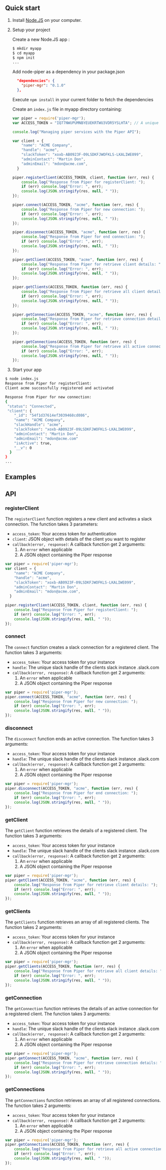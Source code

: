## Quick start

1. Install [Node.JS](http://nodejs.org/) on your computer.

2. Setup your project 

    Create a new Node.JS app :
    
    ```bash
    $ mkdir myapp
    $ cd myapp
    $ npm init
    ...
    ```
    
    Add node-piper as a dependency in your package.json
    
    ```json
      "dependencies": {
        "piper-mgr": "0.1.0"	
      },	
    ```
    
    Execute `npm install` in your current folder to fetch the dependencies
    
    Create an `index.js` file in myapp directory containing:
    
    ```javascript
    var piper = require('piper-mgr');
    var ACCESS_TOKEN = "IQ77NWUPUMNBYEUEKRTWU3VDR5YSLHTA"; // A unique access token to authenticate your request
    
    console.log("Managing piper services with the Piper API");
    
    var client = {
        "name": "ACME Company",
        "handle": "acme",
        "slackToken": "xoxb-AB0923F-09LSDKFJWOFKLS-LKALIWE099",
        "adminContact": "Martin Don",
        "adminEmail": "mdon@acme.com",
      }

    piper.registerClient(ACCESS_TOKEN, client, function (err, res) {
        console.log("Response from Piper for registerClient: ");
        if (err) console.log("Error: ", err);
        console.log(JSON.stringify(res, null, " "));
    });
    
    piper.connect(ACCESS_TOKEN, "acme", function (err, res) {
        console.log("Response from Piper for new connection: ");
        if (err) console.log("Error: ", err);
        console.log(JSON.stringify(res, null, " "));
    });

    piper.disconnect(ACCESS_TOKEN, "acme", function (err, res) {
        console.log("Response from Piper for end connection: ");
        if (err) console.log("Error: ", err);
        console.log(JSON.stringify(res, null, " "));
    });

    piper.getClient(ACCESS_TOKEN, "acme", function (err, res) {
        console.log("Response from Piper for retrieve client details: ");
        if (err) console.log("Error: ", err);
        console.log(JSON.stringify(res, null, " "));
    });

    piper.getClients(ACCESS_TOKEN, function (err, res) {
        console.log("Response from Piper for retrieve all client details: ");
        if (err) console.log("Error: ", err);
        console.log(JSON.stringify(res, null, " "));
    });

    piper.getConnection(ACCESS_TOKEN, "acme", function (err, res) {
        console.log("Response from Piper for retrieve connection details: ");
        if (err) console.log("Error: ", err);
        console.log(JSON.stringify(res, null, " "));
    });

    piper.getConnections(ACCESS_TOKEN, function (err, res) {
        console.log("Response from Piper for retrieve all active connections: ");
        if (err) console.log("Error: ", err);
        console.log(JSON.stringify(res, null, " "));
    });

    ```

4. Start your app

```bash
$ node index.js
Response from Piper for registerClient:
Client acme successfully registered and activated

Response from Piper for new connection:
{
 "status": "Connected",
 "client": {
    "_id": "54f1d37614ef3039468cd086",
    "name": "ACME Company",
    "slackHandle": "acme",
    "slackToken": "xoxb-AB0923F-09LSDKFJWOFKLS-LKALIWE099",
    "adminContact": "Martin Don",
    "adminEmail": "mdon@acme.com"
    "isActive": true,
    "__v": 0
  }
}
...
```

## Examples


## API

### registerClient

The `registerClient` function registers a new client and activates a slack connection. The function takes 3 parameters:
- `access_token`: Your access token for authentication
- `client`: JSON object with details of the client you want to register
- `callback(error, response)`: A callback function get 2 arguments:
    1. An `error` when applicable
    2. A JSON object containing the Piper response
    
```javascript
var piper = require('piper-mgr');
var client = {
    "name": "ACME Company",
    "handle": "acme",
    "slackToken": "xoxb-AB0923F-09LSDKFJWOFKLS-LKALIWE099",
    "adminContact": "Martin Don",
    "adminEmail": "mdon@acme.com",
  }

piper.registerClient(ACCESS_TOKEN, client, function (err, res) {
    console.log("Response from Piper for registerClient: ");
    if (err) console.log("Error: ", err);
    console.log(JSON.stringify(res, null, " "));
});
```

### connect

The `connect` function creates a slack connection for a registered client. The function takes 3 arguments:
- `access_token`: Your access token for your instance
- `handle`: The unique slack handle of the clients slack instance <slackhandle>.slack.com
- `callback(error, response)`: A callback function get 2 arguments:
    1. An `error` when applicable
    2. A JSON object containing the Piper response
    
```javascript
var piper = require('piper-mgr');
piper.connect(ACCESS_TOKEN, "acme", function (err, res) {
    console.log("Response from Piper for new connection: ");
    if (err) console.log("Error: ", err);
    console.log(JSON.stringify(res, null, " "));
});
```

### disconnect

The `disconnect` function ends an active connection. The function takes 3 arguments:
- `access_token`: Your access token for your instance
- `handle`: The unique slack handle of the clients slack instance <slackhandle>.slack.com
- `callback(error, response)`: A callback function get 2 arguments:
    1. An `error` when applicable
    2. A JSON object containing the Piper response
    
```javascript
var piper = require('piper-mgr');
piper.disconnect(ACCESS_TOKEN, "acme", function (err, res) {
    console.log("Response from Piper for end connection: ");
    if (err) console.log("Error: ", err);
    console.log(JSON.stringify(res, null, " "));
});
```

### getClient

The `getClient` function retrieves the details of a registered client. The function takes 3 arguments:
- `access_token`: Your access token for your instance
- `handle`: The unique slack handle of the clients slack instance <slackhandle>.slack.com
- `callback(error, response)`: A callback function get 2 arguments:
    1. An `error` when applicable
    2. A JSON object containing the Piper response
    
```javascript
var piper = require('piper-mgr');
piper.getClient(ACCESS_TOKEN, "acme", function (err, res) {
    console.log("Response from Piper for retrieve client details: ");
    if (err) console.log("Error: ", err);
    console.log(JSON.stringify(res, null, " "));
});
```

### getClients

The `getClients` function retrieves an array of all registered clients. The function takes 2 arguments:
- `access_token`: Your access token for your instance
- `callback(error, response)`: A callback function get 2 arguments:
    1. An `error` when applicable
    2. A JSON object containing the Piper response
    
```javascript
var piper = require('piper-mgr');
piper.getClients(ACCESS_TOKEN, function (err, res) {
    console.log("Response from Piper for retrieve all client details: ");
    if (err) console.log("Error: ", err);
    console.log(JSON.stringify(res, null, " "));
});
```

### getConnection

The `getConnection` function retrieves the details of an active connection for a registered client. The function takes 3 arguments:
- `access_token`: Your access token for your instance
- `handle`: The unique slack handle of the clients slack instance <slackhandle>.slack.com
- `callback(error, response)`: A callback function get 2 arguments:
    1. An `error` when applicable
    2. A JSON object containing the Piper response
    
```javascript
var piper = require('piper-mgr');
piper.getConnect(ACCESS_TOKEN, "acme", function (err, res) {
    console.log("Response from Piper for retrieve connection details: ");
    if (err) console.log("Error: ", err);
    console.log(JSON.stringify(res, null, " "));
});
```

### getConnections

The `getConnections` function retrieves an array of all registered connections. The function takes 2 arguments:
- `access_token`: Your access token for your instance
- `callback(error, response)`: A callback function get 2 arguments:
    1. An `error` when applicable
    2. A JSON object containing the Piper response
    
```javascript
var piper = require('piper-mgr');
piper.getConnections(ACCESS_TOKEN, function (err, res) {
    console.log("Response from Piper for retrieve all active connections: ");
    if (err) console.log("Error: ", err);
    console.log(JSON.stringify(res, null, " "));
});
```